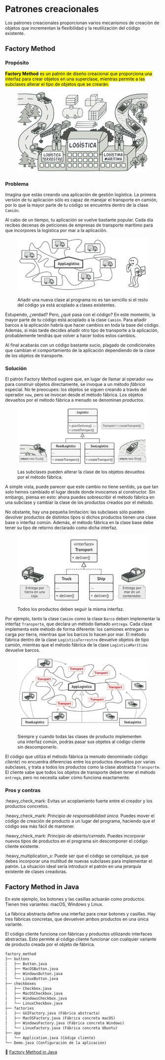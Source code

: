 # Patrones creacionales

Los patrones creacionales proporcionan varios mecanismos de creación de objetos que incrementan la flexibilidad y la reutilización del código existente.

## Factory Method

### Propósito <a href="#intent" id="intent"></a>

<mark style="background-color:yellow;">**Factory Method**</mark> <mark style="background-color:yellow;"></mark><mark style="background-color:yellow;">es un patrón de diseño creacional que proporciona una interfaz para crear objetos en una superclase, mientras permite a las subclases alterar el tipo de objetos que se crearán.</mark>

<figure><img src="../../.gitbook/assets/factory-method-es.png" alt=""><figcaption></figcaption></figure>

### Problema <a href="#problem" id="problem"></a>

Imagina que estás creando una aplicación de gestión logística. La primera versión de tu aplicación sólo es capaz de manejar el transporte en camión, por lo que la mayor parte de tu código se encuentra dentro de la clase `Camión`.

Al cabo de un tiempo, tu aplicación se vuelve bastante popular. Cada día recibes decenas de peticiones de empresas de transporte marítimo para que incorpores la logística por mar a la aplicación.

<figure><img src="../../.gitbook/assets/problem1-es (3).png" alt=""><figcaption><p>Añadir una nueva clase al programa no es tan sencillo si el resto del código ya está acoplado a clases existentes.</p></figcaption></figure>

Estupendo, ¿verdad? Pero, ¿qué pasa con el código? En este momento, la mayor parte de tu código está acoplado a la clase `Camión`. Para añadir barcos a la aplicación habría que hacer cambios en toda la base del código. Además, si más tarde decides añadir otro tipo de transporte a la aplicación, probablemente tendrás que volver a hacer todos estos cambios.

Al final acabarás con un código bastante sucio, plagado de condicionales que cambian el comportamiento de la aplicación dependiendo de la clase de los objetos de transporte.

### Solución <a href="#solution" id="solution"></a>

El patrón Factory Method sugiere que, en lugar de llamar al operador `new` para construir objetos directamente, se invoque a un método _fábrica_ especial. No te preocupes: los objetos se siguen creando a través del operador `new`, pero se invocan desde el método fábrica. Los objetos devueltos por el método fábrica a menudo se denominan _productos_.

<figure><img src="../../.gitbook/assets/solution1.png" alt=""><figcaption><p>Las subclases pueden alterar la clase de los objetos devueltos por el método fábrica.</p></figcaption></figure>

A simple vista, puede parecer que este cambio no tiene sentido, ya que tan solo hemos cambiado el lugar desde donde invocamos al constructor. Sin embargo, piensa en esto: ahora puedes sobrescribir el método fábrica en una subclase y cambiar la clase de los productos creados por el método.

No obstante, hay una pequeña limitación: las subclases sólo pueden devolver productos de distintos tipos si dichos productos tienen una clase base o interfaz común. Además, el método fábrica en la clase base debe tener su tipo de retorno declarado como dicha interfaz.

<figure><img src="../../.gitbook/assets/solution2-es.png" alt=""><figcaption><p>Todos los productos deben seguir la misma interfaz.</p></figcaption></figure>

Por ejemplo, tanto la clase `Camión` como la clase `Barco` deben implementar la interfaz `Transporte`, que declara un método llamado `entrega`. Cada clase implementa este método de forma diferente: los camiones entregan su carga por tierra, mientras que los barcos lo hacen por mar. El método fábrica dentro de la clase `LogísticaTerrestre` devuelve objetos de tipo camión, mientras que el método fábrica de la clase `LogísticaMarítima` devuelve barcos.

<figure><img src="../../.gitbook/assets/solution3-es.png" alt=""><figcaption><p>Siempre y cuando todas las clases de producto implementen una interfaz común, podrás pasar sus objetos al código cliente sin descomponerlo.</p></figcaption></figure>

El código que utiliza el método fábrica (a menudo denominado código _cliente_) no encuentra diferencias entre los productos devueltos por varias subclases, y trata a todos los productos como la clase abstracta `Transporte`. El cliente sabe que todos los objetos de transporte deben tener el método `entrega`, pero no necesita saber cómo funciona exactamente.

### Pros y contras <a href="#pros-cons" id="pros-cons"></a>

:heavy\_check\_mark:  Evitas un acoplamiento fuerte entre el creador y los productos concretos.

:heavy\_check\_mark:  _Principio de responsabilidad única_. Puedes mover el código de creación de producto a un lugar del programa, haciendo que el código sea más fácil de mantener.

:heavy\_check\_mark:  _Principio de abierto/cerrado_. Puedes incorporar nuevos tipos de productos en el programa sin descomponer el código cliente existente.

:heavy\_multiplication\_x:  Puede ser que el código se complique, ya que debes incorporar una multitud de nuevas subclases para implementar el patrón. La situación ideal sería introducir el patrón en una jerarquía existente de clases creadoras.

## Factory Method in Java

En este ejemplo, los botones y las casillas actuarán como productos. Tienen tres variantes: macOS, Windows y Linux.

La fábrica abstracta define una interfaz para crear botones y casillas. Hay tres fábricas concretas, que devuelven ambos productos en una única variante.

El código cliente funciona con fábricas y productos utilizando interfaces abstractas. Esto permite al código cliente funcionar con cualquier variante de producto creada por el objeto de fábrica.

```
factory_method
├── buttons
│   ├── Button.java
│   ├── MacOSButton.java
│   ├── WindowsButton.java
│   └── LinuxButton.java
├── checkboxes
│   ├── Checkbox.java
│   ├── MacOSCheckbox.java
│   ├── WindowsCheckbox.java
│   └── LinuxCheckbox.java
├── factories
│   ├── GUIFactory.java (Fábrica abstracta)
│   ├── MacOSFactory.java (Fábrica concreta macOS)
│   ├── WindowsFactory.java (Fábrica concreta Windows) 
│   └── LinuxFactory.java (Fábrica concreta Ubuntu) 
├── app
│   └── Application.java (Código cliente)
└── Demo.java (Configuración de la aplicación)
```

:link: [Factory Method in Java](https://github.com/dromero-7854/software-engineering/tree/main/java-design-patterns-examples/src/factory\_method/example)

